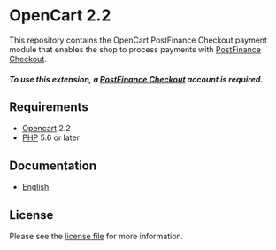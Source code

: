# OpenCart 2.2

This repository contains the OpenCart  PostFinance Checkout payment module that enables the shop to process payments with [PostFinance Checkout](https://www.postfinance.ch).

##### To use this extension, a [PostFinance Checkout](https://www.postfinance.ch) account is required.

## Requirements

* [Opencart](https://www.opencart.com/) 2.2
* [PHP](http://php.net/) 5.6 or later

## Documentation

* [English](https://plugin-documentation.postfinance-checkout.ch/pfpayments/opencart-2.2/1.0.4/docs/en/documentation.html)

## License

Please see the [license file](https://github.com/pfpayments/opencart-2.2/blob/1.0.4/LICENSE) for more information.